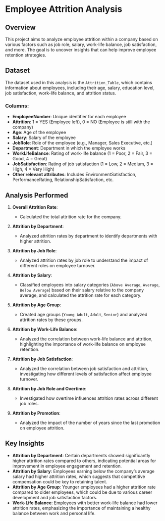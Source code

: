 # Employee Attrition Analysis

## Overview
This project aims to analyze employee attrition within a company based on various factors such as job role, salary, work-life balance, job satisfaction, and more. The goal is to uncover insights that can help improve employee retention strategies.

## Dataset
The dataset used in this analysis is the `Attrition_Table`, which contains information about employees, including their age, salary, education level, job satisfaction, work-life balance, and attrition status.

### Columns:
- **EmployeeNumber**: Unique identifier for each employee
- **Attrition**: 1 = YES (Employee left), 0 = NO (Employee is still with the company)
- **Age**: Age of the employee
- **Salary**: Salary of the employee
- **JobRole**: Role of the employee (e.g., Manager, Sales Executive, etc.)
- **Department**: Department in which the employee works
- **WorkLifeBalance**: Rating of work-life balance (1 = Poor, 2 = Fair, 3 = Good, 4 = Great)
- **JobSatisfaction**: Rating of job satisfaction (1 = Low, 2 = Medium, 3 = High, 4 = Very High)
- **Other relevant attributes**: Includes EnvironmentSatisfaction, PerformanceRating, RelationshipSatisfaction, etc.

## Analysis Performed

1. **Overall Attrition Rate**:
   - Calculated the total attrition rate for the company.
   
2. **Attrition by Department**:
   - Analyzed attrition rates by department to identify departments with higher attrition.

3. **Attrition by Job Role**:
   - Analyzed attrition rates by job role to understand the impact of different roles on employee turnover.

4. **Attrition by Salary**:
   - Classified employees into salary categories (`Above Average`, `Average`, `Below Average`) based on their salary relative to the company average, and calculated the attrition rate for each category.

5. **Attrition by Age Group**:
   - Created age groups (`Young Adult`, `Adult`, `Senior`) and analyzed attrition rates by these groups.

6. **Attrition by Work-Life Balance**:
   - Analyzed the correlation between work-life balance and attrition, highlighting the importance of work-life balance on employee retention.

7. **Attrition by Job Satisfaction**:
   - Analyzed the correlation between job satisfaction and attrition, investigating how different levels of satisfaction affect employee turnover.

8. **Attrition by Job Role and Overtime**:
   - Investigated how overtime influences attrition rates across different job roles.

9. **Attrition by Promotion**:
   - Analyzed the impact of the number of years since the last promotion on employee attrition.

## Key Insights
- **Attrition by Department**: Certain departments showed significantly higher attrition rates compared to others, indicating potential areas for improvement in employee engagement and retention.
- **Attrition by Salary**: Employees earning below the company’s average salary had higher attrition rates, which suggests that competitive compensation could be key to retaining talent.
- **Attrition by Age Group**: Younger employees had a higher attrition rate compared to older employees, which could be due to various career development and job satisfaction factors.
- **Work-Life Balance**: Employees with better work-life balance had lower attrition rates, emphasizing the importance of maintaining a healthy balance between work and personal life.
